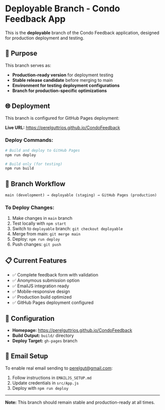 # Deployable Branch - Condo Feedback App

This is the **deployable** branch of the Condo Feedback application, designed for production deployment and testing.

## 🎯 Purpose

This branch serves as:
- **Production-ready version** for deployment testing
- **Stable release candidate** before merging to main
- **Environment for testing deployment configurations**
- **Branch for production-specific optimizations**

## 🌐 Deployment

This branch is configured for GitHub Pages deployment:

**Live URL:** https://perelguttrios.github.io/CondoFeedback

### Deploy Commands:
```bash
# Build and deploy to GitHub Pages
npm run deploy

# Build only (for testing)
npm run build
```

## 🔄 Branch Workflow

```
main (development) → deployable (staging) → GitHub Pages (production)
```

### To Deploy Changes:
1. Make changes in `main` branch
2. Test locally with `npm start`
3. Switch to `deployable` branch: `git checkout deployable`
4. Merge from main: `git merge main`
5. Deploy: `npm run deploy`
6. Push changes: `git push`

## 📋 Current Features

- ✅ Complete feedback form with validation
- ✅ Anonymous submission option
- ✅ EmailJS integration ready
- ✅ Mobile-responsive design
- ✅ Production build optimized
- ✅ GitHub Pages deployment configured

## 🔧 Configuration

- **Homepage:** https://perelguttrios.github.io/CondoFeedback
- **Build Output:** `build/` directory
- **Deploy Target:** `gh-pages` branch

## 📧 Email Setup

To enable real email sending to perelgut@gmail.com:
1. Follow instructions in `EMAILJS_SETUP.md`
2. Update credentials in `src/App.js`
3. Deploy with `npm run deploy`

---

**Note:** This branch should remain stable and production-ready at all times.